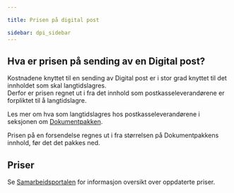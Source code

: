 ```yaml
---

title: Prisen på digital post  

sidebar: dpi_sidebar
---
```


## Hva er prisen på sending av en Digital post?

Kostnadene knyttet til en sending av Digital post er i stor grad knyttet
til det innholdet som skal langtidslagres.  
Derfor er prisen regnet ut i fra det innhold som postkasseleverandørene
er forpliktet til å langtidslagre.

Les mer om hva som langtidslagres hos postkasseleverandørene i seksjonen
om [Dokumentpakken]({{site.baseurl}}/docs/resources/begrep/sikkerDigitalPost/forretningslag/Dokumentpakke/langtidslagring).

Prisen på en forsendelse regnes ut i fra størrelsen på Dokumentpakkens
innhold, før det det pakkes ned.

## Priser

Se [Samarbeidsportalen](https://samarbeid.digdir.no) for informasjon
oversikt over oppdaterte priser.
